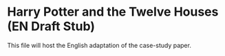 # Harry Potter and the Twelve Houses (EN Draft Stub)
This file will host the English adaptation of the case-study paper.